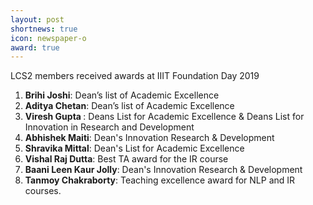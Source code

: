 ```yaml
---
layout: post
shortnews: true
icon: newspaper-o
award: true
---
```

LCS2 members received awards at IIIT Foundation Day 2019
1. <b>Brihi Joshi</b>: Dean’s list of Academic Excellence
2. <b>Aditya Chetan</b>: Dean’s list of Academic Excellence
3. <b>Viresh Gupta </b>: Deans List for Academic Excellence & Deans List for Innovation in Research and Development
4. <b>Abhishek Maiti</b>: Dean's Innovation Research & Development
5. <b>Shravika Mittal</b>: Dean's List for Academic Excellence
6. <b>Vishal Raj Dutta</b>: Best TA award for the IR course
7. <b>Baani Leen Kaur Jolly</b>: Dean's Innovation Research & Development
7. <b>Tanmoy Chakraborty</b>: Teaching excellence award for NLP and IR courses.